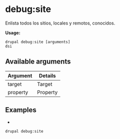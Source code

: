 # debug:site
Enlista todos los sitios, locales y remotos, conocidos.

**Usage:**
```
drupal debug:site [arguments]
dsi
```

## Available arguments
Argument | Details
---------|-------------
target | Target
property | Property

## Examples
* 
```
drupal debug:site
```
